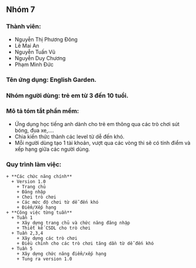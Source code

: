 ﻿## Nhóm 7
### Thành viên:
- Nguyễn Thị Phương Đông
- Lê Mai An
- Nguyễn Tuấn Vũ
- Nguyễn Duy Chương
- Phạm Minh Đức

### Tên ứng dụng: English Garden.
### Nhóm người dùng: trẻ em từ 3 đến 10 tuổi.
### Mô tả tóm tắt phần mềm:
 + Ứng dụng học tiếng anh dành cho trẻ em thông qua các trò chơi sút bóng, đua xe,....
 + Chia kiến thức thành các level từ dễ đến khó.
 + Mỗi người dùng tạo 1 tài khoản, vượt qua các vòng thi sẽ có tính điểm và xếp hạng giữa các người dùng.

### Quy trình làm việc: 
    + **Các chức năng chính**
      + Version 1.0
        + Trang chủ
        + Đăng nhập
        + Chơi trò chơi 
        + Các mức độ chơi từ dễ đến khó
        + Điểm/Xếp hạng
    + **Công việc từng tuần**
      + Tuần 1
        + Xây dựng trang chủ và chức năng đăng nhập
        + Thiết kế CSDL cho trò chơi
      + Tuần 2,3,4
        + Xây dựng các trò chơi
        + Điều chỉnh cho các trò chơi tăng dần từ dễ đến khó
      + Tuần 5
        + Xây dựng chức năng điểm/xếp hạng
        + Tung ra version 1.0
